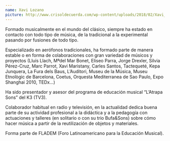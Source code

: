 ```yaml
---
name: Xavi Lozano
picture: http://www.crisoldecuerda.com/wp-content/uploads/2018/02/Xavi_Lozano_300x.jpg
---
```


Formado musicalmente en el mundo del clásico, siempre ha estado en contacto con todo tipo de música, de la tradicional a la experimental pasando por fusiones de todo tipo.

Especializado en aerófonos tradicionales, ha formado parte de manera estable o en forma de colaboraciones con gran variedad de músicos y proyectos (Lluís Llach, Mªdel Mar Bonet, Eliseo Parra, Jorge Drexler, Silvia Pérez-Cruz, Marc Parrot, Xavi Maristany, Carles Santos, Tactequeté, Kepa Junquera, La Fura dels Baus, L’Auditori, Museu de la Música, Museu Etnològic de Barcelona, Coetus, Orquesta Mediterranea de Sao Paulo, Expo Shanghai 2010, TEDx…)

Ha sido presentador y asesor del programa de educación musical “L’Atrapa Sons” del K3 (TV3).

Colaborador habitual en radio y televisión, en la actualidad dedica buena parte de su actividad profesional a la didáctica y a la pedagogía con actuaciones y talleres (en solitario o con su trio Bufa&Sons) sobre cómo hacer música a partir de la reutilización de objetos y materiales.

Forma parte de FLADEM (Foro Latinoamericano para la Educación Musical).

